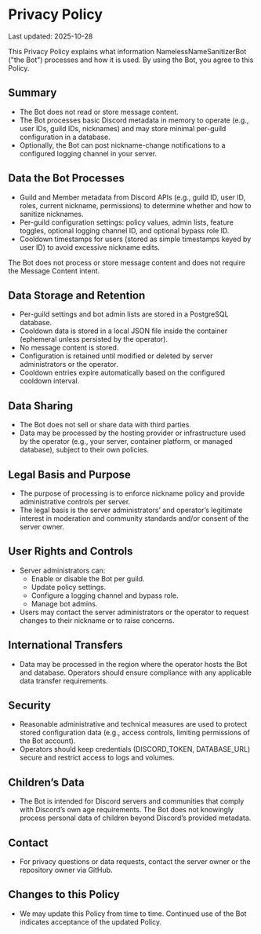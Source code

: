 # Privacy Policy

Last updated: 2025-10-28

This Privacy Policy explains what information NamelessNameSanitizerBot ("the Bot") processes and how it is used. By using the Bot, you agree to this Policy.

## Summary

- The Bot does not read or store message content.
- The Bot processes basic Discord metadata in memory to operate (e.g., user IDs, guild IDs, nicknames) and may store minimal per-guild configuration in a database.
- Optionally, the Bot can post nickname-change notifications to a configured logging channel in your server.

## Data the Bot Processes

- Guild and Member metadata from Discord APIs (e.g., guild ID, user ID, roles, current nickname, permissions) to determine whether and how to sanitize nicknames.
- Per-guild configuration settings: policy values, admin lists, feature toggles, optional logging channel ID, and optional bypass role ID.
- Cooldown timestamps for users (stored as simple timestamps keyed by user ID) to avoid excessive nickname edits.

The Bot does not process or store message content and does not require the Message Content intent.

## Data Storage and Retention

- Per-guild settings and bot admin lists are stored in a PostgreSQL database.
- Cooldown data is stored in a local JSON file inside the container (ephemeral unless persisted by the operator).
- No message content is stored.
- Configuration is retained until modified or deleted by server administrators or the operator.
- Cooldown entries expire automatically based on the configured cooldown interval.

## Data Sharing

- The Bot does not sell or share data with third parties.
- Data may be processed by the hosting provider or infrastructure used by the operator (e.g., your server, container platform, or managed database), subject to their own policies.

## Legal Basis and Purpose

- The purpose of processing is to enforce nickname policy and provide administrative controls per server.
- The legal basis is the server administrators’ and operator’s legitimate interest in moderation and community standards and/or consent of the server owner.

## User Rights and Controls

- Server administrators can:
  - Enable or disable the Bot per guild.
  - Update policy settings.
  - Configure a logging channel and bypass role.
  - Manage bot admins.
- Users may contact the server administrators or the operator to request changes to their nickname or to raise concerns.

## International Transfers

- Data may be processed in the region where the operator hosts the Bot and database. Operators should ensure compliance with any applicable data transfer requirements.

## Security

- Reasonable administrative and technical measures are used to protect stored configuration data (e.g., access controls, limiting permissions of the Bot account).
- Operators should keep credentials (DISCORD_TOKEN, DATABASE_URL) secure and restrict access to logs and volumes.

## Children’s Data

- The Bot is intended for Discord servers and communities that comply with Discord’s own age requirements. The Bot does not knowingly process personal data of children beyond Discord’s provided metadata.

## Contact

- For privacy questions or data requests, contact the server owner or the repository owner via GitHub.

## Changes to this Policy

- We may update this Policy from time to time. Continued use of the Bot indicates acceptance of the updated Policy.
